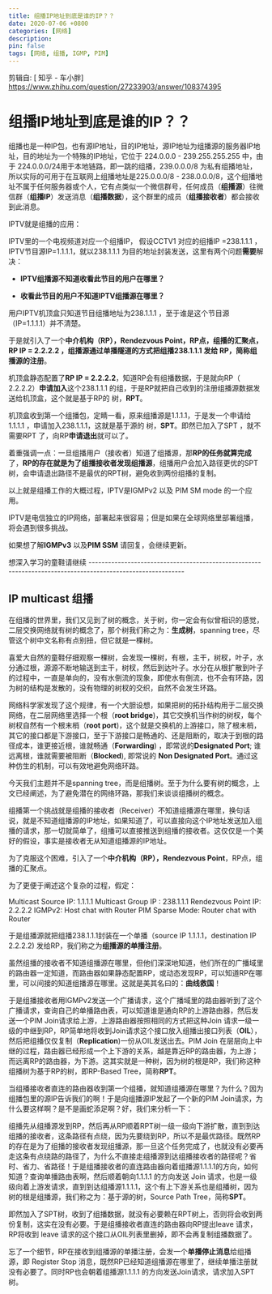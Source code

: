 ```yaml
---
title: 组播IP地址到底是谁的IP？？
date: 2020-07-06 +0800
categories: [网络]
description: 
pin: false
tags: [网络, 组播, IGMP, PIM] 
---
```


剪辑自: [ 知乎 - 车小胖] https://www.zhihu.com/question/27233903/answer/108374395



# 组播IP地址到底是谁的IP？？

组播也是一种IP包，也有源IP地址，目的IP地址，源IP地址为组播源的服务器IP地址，目的地址为一个特殊的IP地址，它位于 224.0.0.0 - 239.255.255.255 中，由于 224.0.0.0/24用于本地链路，即一跳的组播，239.0.0.0/8 为私有组播地址，所以实际的可用于在互联网上组播地址是225.0.0.0/8 - 238.0.0.0/8，这个组播地址不属于任何服务器或个人，它有点类似一个微信群号，任何成员（**组播源**）往微信群（**组播IP**）发送消息（**组播数据**），这个群里的成员（**组播接收者**）都会接收到此消息。

IPTV就是组播的应用：

IPTV里的一个电视频道对应一个组播IP， 假设CCTV1 对应的组播IP =238.1.1.1 ，IPTV节目源IP=1.1.1.1，就以238.1.1.1 为目的地址封装发送，这里有两个问题**需要**解决：

- **IPTV组播源不知道收看此节目的用户在哪里？**

- **收看此节目的用户不知道IPTV组播源在哪里？**

用户IPTV机顶盒只知道节目组播地址为238.1.1.1 ，至于谁是这个节目源（IP=1.1.1.1）并不清楚。

于是就引入了一个**中介机构（RP），**Rendezvous Point，RP点，组播的汇聚点，**RP IP = 2.2.2.2** **，**组播源通过**单播隧道**的方式把组播238.1.1.1 发给 RP，简称**组播源的注册**。

机顶盒静态配置了**RP IP = 2.2.2.2**，知道RP会有组播数据，于是就向RP（ 2.2.2.2）**申请加入**这个238.1.1.1 的组，于是RP就把自己收到的注册组播源数据发送给机顶盒，这个就是基于RP的 树，**RPT**。

机顶盒收到第一个组播包，定睛一看，原来组播源是1.1.1.1，于是发一个申请给1.1.1.1 ，申请加入238.1.1.1，这就是基于源的 树，**SPT**。即然已加入了SPT ，就不需要RPT 了，向RP**申请退出**就可以了。

着重强调一点：一旦组播用户（接收者）知道了组播源，那**RP的任务就算完成**了，**RP的存在就是为了组播接收者发现组播源**，组播用户会加入路径更优的SPT树，会申请退出路径不是最优的RPT树，避免收到两份组播的复制。

以上就是组播工作的大概过程，IPTV是IGMPv2 以及 PIM SM mode 的一个应用。

IPTV是电信独立的IP网络，部署起来很容易；但是如果在全球网络里部署组播，将会遇到很多挑战。

如果想了解**IGMPv3** 以及**PIM SSM** 请回复，会继续更新。

 

想深入学习的童鞋请继续
 \-----------------------------------------------------------------------------------------------------------
 ## IP multicast 组播

在组播的世界里，我们又见到了树的概念，关于树，你一定会有似曾相识的感觉，二层交换网络就有树的概念了，那个树我们称之为：**生成树**，spanning tree，尽管这个树中文名称有点别扭，但它就是一棵树。

喜爱大自然的童鞋仔细观察一棵树，会发现一棵树，有根，主干，树杈，叶子，水分通过根，源源不断地输送到主干，树杈，然后到达叶子。水分在从根扩散到叶子的过程中，一直是单向的，没有水倒流的现象，即使水有倒流，也不会有环路，因为树的结构是发散的，没有物理的树杈的交织，自然不会发生环路。

网络科学家发现了这个规律，有一个大胆设想，如果把树的拓扑结构用于二层交换网络，在二层网络里选择一个根（**root bridge**)，其它交换机当作树的树杈，每个树杈自然有一个根末梢（**root port**)，这个就是交换机的上游接口，除了根末梢，其它的接口都是下游接口，至于下游接口是畅通的、还是阻断的，取决于到根的路径成本，谁更接近根，谁就畅通（**Forwarding**) ，即常说的**Designated Port**; 谁远离根，谁就需要被阻断（**Blocked**), 即常说的 **Non Designated Port**。通过这种仿生的机制，可以有效地避免网络环路。

今天我们主题并不是spanning tree，而是组播树。至于为什么要有树的概念，上文已经阐述，为了避免潜在的网络环路，那我们来谈谈组播树的概念。

组播第一个挑战就是组播的接收者（Receiver）不知道组播源在哪里，换句话说，就是不知道组播源的IP地址，如果知道了，可以直接向这个IP地址发送加入组播的请求，那一切就简单了，组播可以直接推送到组播的接收者。这仅仅是一个美好的假设，事实是接收者无从知道组播源的IP地址。

为了克服这个困难，引入了一个**中介机构（RP），Rendezvous Point**，RP点，组播的汇聚点。

为了更便于阐述这个复杂的过程，假定：

Multicast Source IP: 1.1.1.1
 Multicast Group IP : 238.1.1.1
 Rendezvous Point IP: 2.2.2.2
 IGMPv2: Host chat with Router
 PIM Sparse Mode: Router chat with Router

于是组播源就把组播238.1.1.1封装在一个单播（source IP 1.1.1.1，destination IP 2.2.2.2) 发给RP，我们称之为**组播源的单播注册**。

虽然组播的接收者不知道组播源在哪里，但他们深深地知道，他们所在的广播域里的路由器一定知道，而路由器如果静态配置RP，或动态发现RP，可以知道RP在哪里，可以间接的知道组播源在哪里。这就是美其名曰的：**曲线救国**！

于是组播接收者用IGMPv2发送一个广播请求，这个广播域里的路由器听到了这个广播请求，查询自己的单播路由表，可以知道谁是通向RP的上游路由器，然后发送一个PIM Join请求给上游，上游路由器按照相同的方式把这种Join 请求一级一级的中继到RP，RP简单地将收到Join请求这个接口放入组播出接口列表（**OIL**），然后把组播仅仅复制（**Replication**)一份从OIL发送出去。PIM Join 在层层向上中继的过程，路由器已经形成一个上下游的关系，越是靠近RP的路由器，为上游；而远离RP的路由器，为下游。这其实就是一种树，因为树的根是RP，我们称这种组播树为基于RP的树，即RP-Based Tree，简称**RPT**。

当组播接收者直连的路由器收到第一个组播，就知道组播源在哪里？为什么？因为组播包里的源IP告诉我们的啊！于是向组播源IP发起了一个新的PIM Join请求，为什么要这样啊？是不是画蛇添足啊？好，我们来分析一下：

组播先从组播源发到RP，然后再从RP顺着RPT树一级一级向下游扩散，直到到达组播的接收者，这条路径有点绕，因为先要绕到RP，所以不是最优路径。既然RP的存在是为了组播的接收者发现组播源，那一旦这个任务完成了，也就没有必要再走这条有点绕路的路径了，为什么不直接走组播源到达组播接收者的路径呢？省时、省力、省路径！于是组播接收者的直连路由器向着组播源1.1.1.1的方向，如何知道？查询单播路由表啊，然后顺着朝向1.1.1.1 的方向发送 Join 请求，也是一级级向着上游发请求，直到到达组播源1.1.1.1，这个有上下游关系也是组播树，因为树的根是组播源，我们称之为：基于源的树，Source Path Tree，简称**SPT**。

即然加入了SPT树，收到了组播数据，就没有必要赖在RPT树上，否则将会收到两份复制，这实在没有必要。于是组播接收者直连的路由器向RP提出leave 请求，RP将收到 leave 请求的这个接口从OIL列表里删掉，即不会再复制组播数据了。

忘了一个细节，RP在接收到组播源的单播注册，会发一个**单播停止消息**给组播源，即 Register Stop 消息，既然RP已经知道组播源在哪里了，继续单播注册就没有必要了。同时RP也会朝着组播源1.1.1.1 的方向发送Join请求，请求加入SPT树。